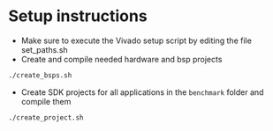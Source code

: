 # Setup instructions
+ Make sure to execute the Vivado setup script by editing the file set_paths.sh
+ Create and compile needed hardware and bsp projects 
```sh
./create_bsps.sh
```
+ Create SDK projects for all applications in the `benchmark` folder and compile them
```sh
./create_project.sh
```
